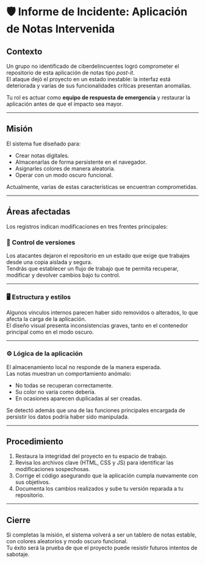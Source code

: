 # 🛡️ Informe de Incidente: Aplicación de Notas Intervenida

## Contexto

Un grupo no identificado de ciberdelincuentes logró comprometer el repositorio de esta aplicación de notas tipo *post-it*.  
El ataque dejó el proyecto en un estado inestable: la interfaz está deteriorada y varias de sus funcionalidades críticas presentan anomalías.

Tu rol es actuar como **equipo de respuesta de emergencia** y restaurar la aplicación antes de que el impacto sea mayor.  

---

## Misión

El sistema fue diseñado para:  
- Crear notas digitales.  
- Almacenarlas de forma persistente en el navegador.  
- Asignarles colores de manera aleatoria.  
- Operar con un modo oscuro funcional.  

Actualmente, varias de estas características se encuentran comprometidas.

---

## Áreas afectadas

Los registros indican modificaciones en tres frentes principales:

### 🔐 Control de versiones
Los atacantes dejaron el repositorio en un estado que exige que trabajes desde una copia aislada y segura.  
Tendrás que establecer un flujo de trabajo que te permita recuperar, modificar y devolver cambios bajo tu control.  

---

### 🖥️ Estructura y estilos
Algunos vínculos internos parecen haber sido removidos o alterados, lo que afecta la carga de la aplicación.  
El diseño visual presenta inconsistencias graves, tanto en el contenedor principal como en el modo oscuro.  

---

### ⚙️ Lógica de la aplicación
El almacenamiento local no responde de la manera esperada.  
Las notas muestran un comportamiento anómalo:  
- No todas se recuperan correctamente.  
- Su color no varía como debería.  
- En ocasiones aparecen duplicadas al ser creadas.  

Se detectó además que una de las funciones principales encargada de persistir los datos podría haber sido manipulada.

---

## Procedimiento

1. Restaura la integridad del proyecto en tu espacio de trabajo.  
2. Revisa los archivos clave (HTML, CSS y JS) para identificar las modificaciones sospechosas.  
3. Corrige el código asegurando que la aplicación cumpla nuevamente con sus objetivos.  
4. Documenta los cambios realizados y sube tu versión reparada a tu repositorio.  

---

## Cierre

Si completas la misión, el sistema volverá a ser un tablero de notas estable, con colores aleatorios y modo oscuro funcional.  
Tu éxito será la prueba de que el proyecto puede resistir futuros intentos de sabotaje.
